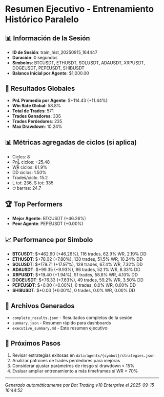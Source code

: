 # Resumen Ejecutivo - Entrenamiento Histórico Paralelo

## 📊 Información de la Sesión
- **ID de Sesión**: train_hist_20250915_164447
- **Duración**: 0 segundos
- **Símbolos**: BTCUSDT, ETHUSDT, SOLUSDT, ADAUSDT, XRPUSDT, DOGEUSDT, PEPEUSDT, SHIBUSDT
- **Balance Inicial por Agente**: $1,000.00

## 🎯 Resultados Globales
- **PnL Promedio por Agente**: $+114.43 (+11.44%)
- **Win Rate Global**: 58.8%
- **Total de Trades**: 571
- **Trades Ganadores**: 336
- **Trades Perdedores**: 235
- **Max Drawdown**: 10.24%

## 📊 Métricas agregadas de ciclos (si aplica)
- Ciclos: 8
- PnL̄ ciclos: +25.48
- WR̄ ciclos: 61.9%
- DD̄ ciclos: 1.50%
- Trades̄/ciclo: 15.2
- L tot: 236, S tot: 335
- ⏱̄ barras: 24.7


## 🏆 Top Performers
- **Mejor Agente**: BTCUSDT (+46.26%)
- **Peor Agente**: PEPEUSDT (+0.00%)

## 📈 Performance por Símbolo
- **BTCUSDT**: $+462.60 (+46.26%), 116 trades, 62.9% WR, 2.19% DD
- **ETHUSDT**: $+78.02 (+7.80%), 130 trades, 51.5% WR, 10.24% DD
- **SOLUSDT**: $+179.71 (+17.97%), 129 trades, 67.4% WR, 7.32% DD
- **ADAUSDT**: $+99.35 (+9.93%), 96 trades, 52.1% WR, 8.33% DD
- **XRPUSDT**: $+19.40 (+1.94%), 51 trades, 58.8% WR, 4.10% DD
- **DOGEUSDT**: $+76.33 (+7.63%), 49 trades, 59.2% WR, 3.50% DD
- **PEPEUSDT**: $+0.00 (+0.00%), 0 trades, 0.0% WR, 0.00% DD
- **SHIBUSDT**: $+0.00 (+0.00%), 0 trades, 0.0% WR, 0.00% DD

## 📁 Archivos Generados
- `complete_results.json` - Resultados completos de la sesión
- `summary.json` - Resumen rápido para dashboards
- `executive_summary.md` - Este resumen ejecutivo

## 🎯 Próximos Pasos
1. Revisar estrategias exitosas en `data/agents/{symbol}/strategies.json`
2. Analizar patrones de trades perdedores para mejoras
3. Considerar ajustar parámetros de riesgo si drawdown > 15%
4. Evaluar ampliar entrenamiento a más timeframes si WR > 70%

---
*Generado automáticamente por Bot Trading v10 Enterprise el 2025-09-15 16:44:52*
